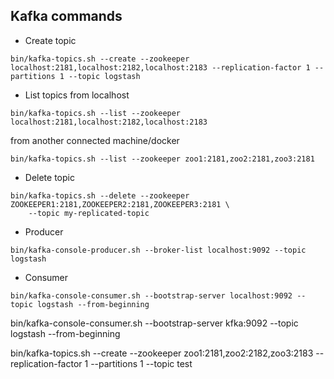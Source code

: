 ## Kafka commands

* Create topic

```
bin/kafka-topics.sh --create --zookeeper localhost:2181,localhost:2182,localhost:2183 --replication-factor 1 --partitions 1 --topic logstash
```

* List topics
from localhost

```
bin/kafka-topics.sh --list --zookeeper localhost:2181,localhost:2182,localhost:2183
```

from another connected machine/docker
```
bin/kafka-topics.sh --list --zookeeper zoo1:2181,zoo2:2181,zoo3:2181
```

* Delete topic

```
bin/kafka-topics.sh --delete --zookeeper ZOOKEEPER1:2181,ZOOKEEPER2:2181,ZOOKEEPER3:2181 \
    --topic my-replicated-topic
```

* Producer

```
bin/kafka-console-producer.sh --broker-list localhost:9092 --topic logstash
```

* Consumer

```
bin/kafka-console-consumer.sh --bootstrap-server localhost:9092 --topic logstash --from-beginning
```
bin/kafka-console-consumer.sh --bootstrap-server kfka:9092 --topic logstash --from-beginning

bin/kafka-topics.sh --create --zookeeper zoo1:2181,zoo2:2182,zoo3:2183 --replication-factor 1 --partitions 1 --topic test
